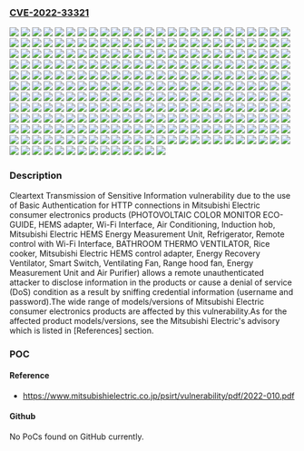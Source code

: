 ### [CVE-2022-33321](https://cve.mitre.org/cgi-bin/cvename.cgi?name=CVE-2022-33321)
![](https://img.shields.io/static/v1?label=Product&message=Air%20Conditioning%20MFZ-GXT50%2F60%2F73VFK&color=blue)
![](https://img.shields.io/static/v1?label=Product&message=Air%20Conditioning%20MFZ-XT50%2F60VFK&color=blue)
![](https://img.shields.io/static/v1?label=Product&message=Air%20Conditioning%20MSXY-FP05%2F07%2F10%2F13%2F18%2F20%2F24VGK-SG1&color=blue)
![](https://img.shields.io/static/v1?label=Product&message=Air%20Conditioning%20MSY-GP10%2F13%2F15%2F18%2F20%2F24VFK-SG1&color=blue)
![](https://img.shields.io/static/v1?label=Product&message=Air%20Conditioning%20MSZ-AP15%2F20%2F25%2F35%2F42%2F50%2F60%2F71VGK-E2&color=blue)
![](https://img.shields.io/static/v1?label=Product&message=Air%20Conditioning%20MSZ-AP15%2F20%2F25%2F35%2F42%2F50%2F60%2F71VGK-ER2&color=blue)
![](https://img.shields.io/static/v1?label=Product&message=Air%20Conditioning%20MSZ-AP15%2F20%2F25%2F35%2F42%2F50%2F60%2F71VGK-ET2&color=blue)
![](https://img.shields.io/static/v1?label=Product&message=Air%20Conditioning%20MSZ-AP22%2F25%2F35%2F42%2F50%2F60%2F71%2F80VGKD-A2&color=blue)
![](https://img.shields.io/static/v1?label=Product&message=Air%20Conditioning%20MSZ-AP22%2F25%2F35%2F42%2F50%2F61%2F70%2F80VGKD-A1&color=blue)
![](https://img.shields.io/static/v1?label=Product&message=Air%20Conditioning%20MSZ-AP25%2F35%2F42%2F50%2F60%2F71VGK-E3&color=blue)
![](https://img.shields.io/static/v1?label=Product&message=Air%20Conditioning%20MSZ-AP25%2F35%2F42%2F50%2F60%2F71VGK-ER3&color=blue)
![](https://img.shields.io/static/v1?label=Product&message=Air%20Conditioning%20MSZ-AP25%2F35%2F42%2F50%2F60%2F71VGK-ET3&color=blue)
![](https://img.shields.io/static/v1?label=Product&message=Air%20Conditioning%20MSZ-AP25%2F35%2F42%2F50VGK-E1&color=blue)
![](https://img.shields.io/static/v1?label=Product&message=Air%20Conditioning%20MSZ-AP25%2F35%2F42%2F50VGK-E6&color=blue)
![](https://img.shields.io/static/v1?label=Product&message=Air%20Conditioning%20MSZ-AP25%2F35%2F42%2F50VGK-E7&color=blue)
![](https://img.shields.io/static/v1?label=Product&message=Air%20Conditioning%20MSZ-AP25%2F35%2F42%2F50VGK-E8&color=blue)
![](https://img.shields.io/static/v1?label=Product&message=Air%20Conditioning%20MSZ-AP25%2F35%2F42%2F50VGK-EN1&color=blue)
![](https://img.shields.io/static/v1?label=Product&message=Air%20Conditioning%20MSZ-AP25%2F35%2F42%2F50VGK-EN2&color=blue)
![](https://img.shields.io/static/v1?label=Product&message=Air%20Conditioning%20MSZ-AP25%2F35%2F42%2F50VGK-EN3&color=blue)
![](https://img.shields.io/static/v1?label=Product&message=Air%20Conditioning%20MSZ-AP25%2F35%2F42%2F50VGK-ER1&color=blue)
![](https://img.shields.io/static/v1?label=Product&message=Air%20Conditioning%20MSZ-AP25%2F35%2F42%2F50VGK-ET1&color=blue)
![](https://img.shields.io/static/v1?label=Product&message=Air%20Conditioning%20MSZ-AP60%2F71VGK-E1&color=blue)
![](https://img.shields.io/static/v1?label=Product&message=Air%20Conditioning%20MSZ-AP60%2F71VGK-ER1&color=blue)
![](https://img.shields.io/static/v1?label=Product&message=Air%20Conditioning%20MSZ-AP60%2F71VGK-ET1&color=blue)
![](https://img.shields.io/static/v1?label=Product&message=Air%20Conditioning%20MSZ-AY25%2F35%2F42%2F50VGK-E1&color=blue)
![](https://img.shields.io/static/v1?label=Product&message=Air%20Conditioning%20MSZ-AY25%2F35%2F42%2F50VGK-E6&color=blue)
![](https://img.shields.io/static/v1?label=Product&message=Air%20Conditioning%20MSZ-AY25%2F35%2F42%2F50VGK-ER1&color=blue)
![](https://img.shields.io/static/v1?label=Product&message=Air%20Conditioning%20MSZ-AY25%2F35%2F42%2F50VGK-ET1&color=blue)
![](https://img.shields.io/static/v1?label=Product&message=Air%20Conditioning%20MSZ-AY25%2F35%2F42%2F50VGK-SC1&color=blue)
![](https://img.shields.io/static/v1?label=Product&message=Air%20Conditioning%20MSZ-AY25%2F35%2F42%2F50VGKP-E6&color=blue)
![](https://img.shields.io/static/v1?label=Product&message=Air%20Conditioning%20MSZ-AY25%2F35%2F42%2F50VGKP-ER1&color=blue)
![](https://img.shields.io/static/v1?label=Product&message=Air%20Conditioning%20MSZ-AY25%2F35%2F42%2F50VGKP-ET1&color=blue)
![](https://img.shields.io/static/v1?label=Product&message=Air%20Conditioning%20MSZ-AY25%2F35%2F42%2F50VGKP-SC1&color=blue)
![](https://img.shields.io/static/v1?label=Product&message=Air%20Conditioning%20MSZ-BT20%2F25%2F35%2F50VGK-E1&color=blue)
![](https://img.shields.io/static/v1?label=Product&message=Air%20Conditioning%20MSZ-BT20%2F25%2F35%2F50VGK-E2&color=blue)
![](https://img.shields.io/static/v1?label=Product&message=Air%20Conditioning%20MSZ-BT20%2F25%2F35%2F50VGK-E3&color=blue)
![](https://img.shields.io/static/v1?label=Product&message=Air%20Conditioning%20MSZ-BT20%2F25%2F35%2F50VGK-ER1&color=blue)
![](https://img.shields.io/static/v1?label=Product&message=Air%20Conditioning%20MSZ-BT20%2F25%2F35%2F50VGK-ER2&color=blue)
![](https://img.shields.io/static/v1?label=Product&message=Air%20Conditioning%20MSZ-BT20%2F25%2F35%2F50VGK-ET1&color=blue)
![](https://img.shields.io/static/v1?label=Product&message=Air%20Conditioning%20MSZ-BT20%2F25%2F35%2F50VGK-ET2&color=blue)
![](https://img.shields.io/static/v1?label=Product&message=Air%20Conditioning%20MSZ-BT20%2F25%2F35%2F50VGK-ET3&color=blue)
![](https://img.shields.io/static/v1?label=Product&message=Air%20Conditioning%20MSZ-EF18%2F22%2F25%2F35%2F42%2F50VGKB-E1&color=blue)
![](https://img.shields.io/static/v1?label=Product&message=Air%20Conditioning%20MSZ-EF18%2F22%2F25%2F35%2F42%2F50VGKB-E2&color=blue)
![](https://img.shields.io/static/v1?label=Product&message=Air%20Conditioning%20MSZ-EF18%2F22%2F25%2F35%2F42%2F50VGKS-E1&color=blue)
![](https://img.shields.io/static/v1?label=Product&message=Air%20Conditioning%20MSZ-EF18%2F22%2F25%2F35%2F42%2F50VGKS-E2&color=blue)
![](https://img.shields.io/static/v1?label=Product&message=Air%20Conditioning%20MSZ-EF18%2F22%2F25%2F35%2F42%2F50VGKW-E1&color=blue)
![](https://img.shields.io/static/v1?label=Product&message=Air%20Conditioning%20MSZ-EF18%2F22%2F25%2F35%2F42%2F50VGKW-E2&color=blue)
![](https://img.shields.io/static/v1?label=Product&message=Air%20Conditioning%20MSZ-EF22%2F25%2F35%2F42%2F50VGKB-A1&color=blue)
![](https://img.shields.io/static/v1?label=Product&message=Air%20Conditioning%20MSZ-EF22%2F25%2F35%2F42%2F50VGKB-ER1&color=blue)
![](https://img.shields.io/static/v1?label=Product&message=Air%20Conditioning%20MSZ-EF22%2F25%2F35%2F42%2F50VGKB-ER2&color=blue)
![](https://img.shields.io/static/v1?label=Product&message=Air%20Conditioning%20MSZ-EF22%2F25%2F35%2F42%2F50VGKB-ET1&color=blue)
![](https://img.shields.io/static/v1?label=Product&message=Air%20Conditioning%20MSZ-EF22%2F25%2F35%2F42%2F50VGKB-ET2&color=blue)
![](https://img.shields.io/static/v1?label=Product&message=Air%20Conditioning%20MSZ-EF22%2F25%2F35%2F42%2F50VGKS-A1&color=blue)
![](https://img.shields.io/static/v1?label=Product&message=Air%20Conditioning%20MSZ-EF22%2F25%2F35%2F42%2F50VGKS-ER1&color=blue)
![](https://img.shields.io/static/v1?label=Product&message=Air%20Conditioning%20MSZ-EF22%2F25%2F35%2F42%2F50VGKS-ER2&color=blue)
![](https://img.shields.io/static/v1?label=Product&message=Air%20Conditioning%20MSZ-EF22%2F25%2F35%2F42%2F50VGKS-ET1&color=blue)
![](https://img.shields.io/static/v1?label=Product&message=Air%20Conditioning%20MSZ-EF22%2F25%2F35%2F42%2F50VGKS-ET2&color=blue)
![](https://img.shields.io/static/v1?label=Product&message=Air%20Conditioning%20MSZ-EF22%2F25%2F35%2F42%2F50VGKW-A1&color=blue)
![](https://img.shields.io/static/v1?label=Product&message=Air%20Conditioning%20MSZ-EF22%2F25%2F35%2F42%2F50VGKW-ER1&color=blue)
![](https://img.shields.io/static/v1?label=Product&message=Air%20Conditioning%20MSZ-EF22%2F25%2F35%2F42%2F50VGKW-ER2&color=blue)
![](https://img.shields.io/static/v1?label=Product&message=Air%20Conditioning%20MSZ-EF22%2F25%2F35%2F42%2F50VGKW-ET1&color=blue)
![](https://img.shields.io/static/v1?label=Product&message=Air%20Conditioning%20MSZ-EF22%2F25%2F35%2F42%2F50VGKW-ET2&color=blue)
![](https://img.shields.io/static/v1?label=Product&message=Air%20Conditioning%20MSZ-EM22%2F25%2F28%2F36%2F40%2F56%2F63%2F71%2F80%2F9020E8(S)&color=blue)
![](https://img.shields.io/static/v1?label=Product&message=Air%20Conditioning%20MSZ-EM22%2F25%2F28%2F36%2F40%2F56%2F63%2F71%2F80%2F9021E9(S)&color=blue)
![](https://img.shields.io/static/v1?label=Product&message=Air%20Conditioning%20MSZ-EM22%2F25%2F28%2F36%2F40%2F56%2F63%2F71%2F80%2F90E3(S)&color=blue)
![](https://img.shields.io/static/v1?label=Product&message=Air%20Conditioning%20MSZ-EM22%2F25%2F28%2F36%2F40%2F56%2F63%2F71%2F80E2(S)&color=blue)
![](https://img.shields.io/static/v1?label=Product&message=Air%20Conditioning%20MSZ-EXA09%2F12VAK&color=blue)
![](https://img.shields.io/static/v1?label=Product&message=Air%20Conditioning%20MSZ-EZA09%2F12VAK&color=blue)
![](https://img.shields.io/static/v1?label=Product&message=Air%20Conditioning%20MSZ-FD40%2F56%2F63%2F71%2F8022S&color=blue)
![](https://img.shields.io/static/v1?label=Product&message=Air%20Conditioning%20MSZ-FT20%2F25VFK&color=blue)
![](https://img.shields.io/static/v1?label=Product&message=Air%20Conditioning%20MSZ-FT25%2F35%2F50VGK-E1&color=blue)
![](https://img.shields.io/static/v1?label=Product&message=Air%20Conditioning%20MSZ-FT25%2F35%2F50VGK-E2&color=blue)
![](https://img.shields.io/static/v1?label=Product&message=Air%20Conditioning%20MSZ-FT25%2F35%2F50VGK-ET1&color=blue)
![](https://img.shields.io/static/v1?label=Product&message=Air%20Conditioning%20MSZ-FT25%2F35%2F50VGK-SC1&color=blue)
![](https://img.shields.io/static/v1?label=Product&message=Air%20Conditioning%20MSZ-FT25%2F35%2F50VGK-SC2&color=blue)
![](https://img.shields.io/static/v1?label=Product&message=Air%20Conditioning%20MSZ-FX20%2F25VFK&color=blue)
![](https://img.shields.io/static/v1?label=Product&message=Air%20Conditioning%20MSZ-FZ40%2F56%2F63%2F71%2F80%2F9020S&color=blue)
![](https://img.shields.io/static/v1?label=Product&message=Air%20Conditioning%20MSZ-FZ40%2F56%2F63%2F71%2F80%2F9021S&color=blue)
![](https://img.shields.io/static/v1?label=Product&message=Air%20Conditioning%20MSZ-FZV40%2F56%2F63%2F71%2F80%2F9020S&color=blue)
![](https://img.shields.io/static/v1?label=Product&message=Air%20Conditioning%20MSZ-FZV40%2F56%2F63%2F71%2F80%2F9021S&color=blue)
![](https://img.shields.io/static/v1?label=Product&message=Air%20Conditioning%20MSZ-GZT09%2F12%2F18VAK&color=blue)
![](https://img.shields.io/static/v1?label=Product&message=Air%20Conditioning%20MSZ-GZY09%2F12%2F18VFK&color=blue)
![](https://img.shields.io/static/v1?label=Product&message=Air%20Conditioning%20MSZ-HR25%2F35%2F42%2F50%2F60%2F71VFK-E1&color=blue)
![](https://img.shields.io/static/v1?label=Product&message=Air%20Conditioning%20MSZ-HR25%2F35%2F42%2F50%2F60%2F71VFK-ER1&color=blue)
![](https://img.shields.io/static/v1?label=Product&message=Air%20Conditioning%20MSZ-HR25%2F35%2F42%2F50%2F60%2F71VFK-ET1&color=blue)
![](https://img.shields.io/static/v1?label=Product&message=Air%20Conditioning%20MSZ-HR25%2F35%2F42%2F50VFK-E6&color=blue)
![](https://img.shields.io/static/v1?label=Product&message=Air%20Conditioning%20MSZ-HXV25%2F28%2F40%2F56%2F63%2F71%2F8022S&color=blue)
![](https://img.shields.io/static/v1?label=Product&message=Air%20Conditioning%20MSZ-KY09%2F12%2F18VFK&color=blue)
![](https://img.shields.io/static/v1?label=Product&message=Air%20Conditioning%20MSZ-LN18%2F25%2F35%2F50%2F60VG2B-E1&color=blue)
![](https://img.shields.io/static/v1?label=Product&message=Air%20Conditioning%20MSZ-LN18%2F25%2F35%2F50%2F60VG2B-E2&color=blue)
![](https://img.shields.io/static/v1?label=Product&message=Air%20Conditioning%20MSZ-LN18%2F25%2F35%2F50%2F60VG2B-E3&color=blue)
![](https://img.shields.io/static/v1?label=Product&message=Air%20Conditioning%20MSZ-LN18%2F25%2F35%2F50%2F60VG2B-ET1&color=blue)
![](https://img.shields.io/static/v1?label=Product&message=Air%20Conditioning%20MSZ-LN18%2F25%2F35%2F50%2F60VG2R-E1&color=blue)
![](https://img.shields.io/static/v1?label=Product&message=Air%20Conditioning%20MSZ-LN18%2F25%2F35%2F50%2F60VG2R-E2&color=blue)
![](https://img.shields.io/static/v1?label=Product&message=Air%20Conditioning%20MSZ-LN18%2F25%2F35%2F50%2F60VG2R-E3&color=blue)
![](https://img.shields.io/static/v1?label=Product&message=Air%20Conditioning%20MSZ-LN18%2F25%2F35%2F50%2F60VG2R-ET1&color=blue)
![](https://img.shields.io/static/v1?label=Product&message=Air%20Conditioning%20MSZ-LN18%2F25%2F35%2F50%2F60VG2V-E1&color=blue)
![](https://img.shields.io/static/v1?label=Product&message=Air%20Conditioning%20MSZ-LN18%2F25%2F35%2F50%2F60VG2V-E2&color=blue)
![](https://img.shields.io/static/v1?label=Product&message=Air%20Conditioning%20MSZ-LN18%2F25%2F35%2F50%2F60VG2V-E3&color=blue)
![](https://img.shields.io/static/v1?label=Product&message=Air%20Conditioning%20MSZ-LN18%2F25%2F35%2F50%2F60VG2V-ET1&color=blue)
![](https://img.shields.io/static/v1?label=Product&message=Air%20Conditioning%20MSZ-LN18%2F25%2F35%2F50%2F60VG2W-E1&color=blue)
![](https://img.shields.io/static/v1?label=Product&message=Air%20Conditioning%20MSZ-LN18%2F25%2F35%2F50%2F60VG2W-E2&color=blue)
![](https://img.shields.io/static/v1?label=Product&message=Air%20Conditioning%20MSZ-LN18%2F25%2F35%2F50%2F60VG2W-E3&color=blue)
![](https://img.shields.io/static/v1?label=Product&message=Air%20Conditioning%20MSZ-LN18%2F25%2F35%2F50%2F60VG2W-ER1&color=blue)
![](https://img.shields.io/static/v1?label=Product&message=Air%20Conditioning%20MSZ-LN18%2F25%2F35%2F50%2F60VG2W-ER2&color=blue)
![](https://img.shields.io/static/v1?label=Product&message=Air%20Conditioning%20MSZ-LN18%2F25%2F35%2F50%2F60VG2W-ET1&color=blue)
![](https://img.shields.io/static/v1?label=Product&message=Air%20Conditioning%20MSZ-LN18%2F25%2F35%2F50%2F60VG2W-ET2&color=blue)
![](https://img.shields.io/static/v1?label=Product&message=Air%20Conditioning%20MSZ-LN18%2F25%2F35%2F50%2F60VGB-E1&color=blue)
![](https://img.shields.io/static/v1?label=Product&message=Air%20Conditioning%20MSZ-LN18%2F25%2F35%2F50%2F60VGR-E1&color=blue)
![](https://img.shields.io/static/v1?label=Product&message=Air%20Conditioning%20MSZ-LN18%2F25%2F35%2F50%2F60VGV-E1&color=blue)
![](https://img.shields.io/static/v1?label=Product&message=Air%20Conditioning%20MSZ-LN18%2F25%2F35%2F50%2F60VGW-E1&color=blue)
![](https://img.shields.io/static/v1?label=Product&message=Air%20Conditioning%20MSZ-LN18%2F25%2F35%2F50VG2B-EN1&color=blue)
![](https://img.shields.io/static/v1?label=Product&message=Air%20Conditioning%20MSZ-LN18%2F25%2F35%2F50VG2R-EN1&color=blue)
![](https://img.shields.io/static/v1?label=Product&message=Air%20Conditioning%20MSZ-LN18%2F25%2F35%2F50VG2V-EN1&color=blue)
![](https://img.shields.io/static/v1?label=Product&message=Air%20Conditioning%20MSZ-LN18%2F25%2F35%2F50VG2W-EN1&color=blue)
![](https://img.shields.io/static/v1?label=Product&message=Air%20Conditioning%20MSZ-LN18%2F25%2F35%2F50VG2W-SC1&color=blue)
![](https://img.shields.io/static/v1?label=Product&message=Air%20Conditioning%20MSZ-LN25%2F35%2F50%2F60VG2B-A1&color=blue)
![](https://img.shields.io/static/v1?label=Product&message=Air%20Conditioning%20MSZ-LN25%2F35%2F50%2F60VG2B-A2&color=blue)
![](https://img.shields.io/static/v1?label=Product&message=Air%20Conditioning%20MSZ-LN25%2F35%2F50%2F60VG2B-ER1&color=blue)
![](https://img.shields.io/static/v1?label=Product&message=Air%20Conditioning%20MSZ-LN25%2F35%2F50%2F60VG2B-ER2&color=blue)
![](https://img.shields.io/static/v1?label=Product&message=Air%20Conditioning%20MSZ-LN25%2F35%2F50%2F60VG2B-ER3&color=blue)
![](https://img.shields.io/static/v1?label=Product&message=Air%20Conditioning%20MSZ-LN25%2F35%2F50%2F60VG2B-ET2&color=blue)
![](https://img.shields.io/static/v1?label=Product&message=Air%20Conditioning%20MSZ-LN25%2F35%2F50%2F60VG2B-ET3&color=blue)
![](https://img.shields.io/static/v1?label=Product&message=Air%20Conditioning%20MSZ-LN25%2F35%2F50%2F60VG2R-A1&color=blue)
![](https://img.shields.io/static/v1?label=Product&message=Air%20Conditioning%20MSZ-LN25%2F35%2F50%2F60VG2R-A2&color=blue)
![](https://img.shields.io/static/v1?label=Product&message=Air%20Conditioning%20MSZ-LN25%2F35%2F50%2F60VG2R-ER1&color=blue)
![](https://img.shields.io/static/v1?label=Product&message=Air%20Conditioning%20MSZ-LN25%2F35%2F50%2F60VG2R-ER2&color=blue)
![](https://img.shields.io/static/v1?label=Product&message=Air%20Conditioning%20MSZ-LN25%2F35%2F50%2F60VG2R-ER3&color=blue)
![](https://img.shields.io/static/v1?label=Product&message=Air%20Conditioning%20MSZ-LN25%2F35%2F50%2F60VG2R-ET2&color=blue)
![](https://img.shields.io/static/v1?label=Product&message=Air%20Conditioning%20MSZ-LN25%2F35%2F50%2F60VG2R-ET3&color=blue)
![](https://img.shields.io/static/v1?label=Product&message=Air%20Conditioning%20MSZ-LN25%2F35%2F50%2F60VG2V-A1&color=blue)
![](https://img.shields.io/static/v1?label=Product&message=Air%20Conditioning%20MSZ-LN25%2F35%2F50%2F60VG2V-A2&color=blue)
![](https://img.shields.io/static/v1?label=Product&message=Air%20Conditioning%20MSZ-LN25%2F35%2F50%2F60VG2V-ER1&color=blue)
![](https://img.shields.io/static/v1?label=Product&message=Air%20Conditioning%20MSZ-LN25%2F35%2F50%2F60VG2V-ER2&color=blue)
![](https://img.shields.io/static/v1?label=Product&message=Air%20Conditioning%20MSZ-LN25%2F35%2F50%2F60VG2V-ER3&color=blue)
![](https://img.shields.io/static/v1?label=Product&message=Air%20Conditioning%20MSZ-LN25%2F35%2F50%2F60VG2V-ET2&color=blue)
![](https://img.shields.io/static/v1?label=Product&message=Air%20Conditioning%20MSZ-LN25%2F35%2F50%2F60VG2V-ET3&color=blue)
![](https://img.shields.io/static/v1?label=Product&message=Air%20Conditioning%20MSZ-LN25%2F35%2F50%2F60VG2W-ER3&color=blue)
![](https://img.shields.io/static/v1?label=Product&message=Air%20Conditioning%20MSZ-LN25%2F35%2F50%2F60VG2W-ET3&color=blue)
![](https://img.shields.io/static/v1?label=Product&message=Air%20Conditioning%20MSZ-LN25%2F35%2F50%2F60VGB-A1&color=blue)
![](https://img.shields.io/static/v1?label=Product&message=Air%20Conditioning%20MSZ-LN25%2F35%2F50%2F60VGB-ER1&color=blue)
![](https://img.shields.io/static/v1?label=Product&message=Air%20Conditioning%20MSZ-LN25%2F35%2F50%2F60VGR-A1&color=blue)
![](https://img.shields.io/static/v1?label=Product&message=Air%20Conditioning%20MSZ-LN25%2F35%2F50%2F60VGR-ER1&color=blue)
![](https://img.shields.io/static/v1?label=Product&message=Air%20Conditioning%20MSZ-LN25%2F35%2F50%2F60VGV-A1&color=blue)
![](https://img.shields.io/static/v1?label=Product&message=Air%20Conditioning%20MSZ-LN25%2F35%2F50%2F60VGV-ER1&color=blue)
![](https://img.shields.io/static/v1?label=Product&message=Air%20Conditioning%20MSZ-LN25%2F35%2F50%2F60VGW-ER1&color=blue)
![](https://img.shields.io/static/v1?label=Product&message=Air%20Conditioning%20MSZ-LN25%2F35%2F50VG2B-EN2&color=blue)
![](https://img.shields.io/static/v1?label=Product&message=Air%20Conditioning%20MSZ-LN25%2F35%2F50VG2B-SC1&color=blue)
![](https://img.shields.io/static/v1?label=Product&message=Air%20Conditioning%20MSZ-LN25%2F35%2F50VG2R-EN2&color=blue)
![](https://img.shields.io/static/v1?label=Product&message=Air%20Conditioning%20MSZ-LN25%2F35%2F50VG2R-SC1&color=blue)
![](https://img.shields.io/static/v1?label=Product&message=Air%20Conditioning%20MSZ-LN25%2F35%2F50VG2V-EN2&color=blue)
![](https://img.shields.io/static/v1?label=Product&message=Air%20Conditioning%20MSZ-LN25%2F35%2F50VG2V-SC1&color=blue)
![](https://img.shields.io/static/v1?label=Product&message=Air%20Conditioning%20MSZ-LN25%2F35%2F50VG2W-EN2&color=blue)
![](https://img.shields.io/static/v1?label=Product&message=Air%20Conditioning%20MSZ-RW25%2F35%2F50VG-E1&color=blue)
![](https://img.shields.io/static/v1?label=Product&message=Air%20Conditioning%20MSZ-RW25%2F35%2F50VG-ER1&color=blue)
![](https://img.shields.io/static/v1?label=Product&message=Air%20Conditioning%20MSZ-RW25%2F35%2F50VG-ET1&color=blue)
![](https://img.shields.io/static/v1?label=Product&message=Air%20Conditioning%20MSZ-RW25%2F35%2F50VG-SC1&color=blue)
![](https://img.shields.io/static/v1?label=Product&message=Air%20Conditioning%20MSZ-VXV40%2F56%2F63%2F71%2F8022S&color=blue)
![](https://img.shields.io/static/v1?label=Product&message=Air%20Conditioning%20MSZ-WX18%2F20%2F25VFK&color=blue)
![](https://img.shields.io/static/v1?label=Product&message=Air%20Conditioning%20MSZ-ZD25%2F28%2F40%2F56%2F63%2F71%2F8022(S)&color=blue)
![](https://img.shields.io/static/v1?label=Product&message=Air%20Conditioning%20MSZ-ZT09%2F12%2F18VAK&color=blue)
![](https://img.shields.io/static/v1?label=Product&message=Air%20Conditioning%20MSZ-ZW22%2F25%2F28%2F36%2F40%2F56%2F63%2F71%2F80%2F9020(S)&color=blue)
![](https://img.shields.io/static/v1?label=Product&message=Air%20Conditioning%20MSZ-ZW22%2F25%2F28%2F36%2F40%2F56%2F63%2F71%2F80%2F9021(S)&color=blue)
![](https://img.shields.io/static/v1?label=Product&message=Air%20Conditioning%20MSZ-ZXV22%2F25%2F28%2F36%2F40%2F56%2F63%2F71%2F80%2F9020(S)&color=blue)
![](https://img.shields.io/static/v1?label=Product&message=Air%20Conditioning%20MSZ-ZXV22%2F25%2F28%2F36%2F40%2F56%2F63%2F71%2F80%2F9021(S)&color=blue)
![](https://img.shields.io/static/v1?label=Product&message=Air%20Conditioning%20MSZ-ZY09%2F12%2F18VFK&color=blue)
![](https://img.shields.io/static/v1?label=Product&message=Air%20Purifier%20MA-EW85S-E&color=blue)
![](https://img.shields.io/static/v1?label=Product&message=Air%20Purifier%20MA-EW85S-UK&color=blue)
![](https://img.shields.io/static/v1?label=Product&message=BATHROOM%20THERMO%20VENTILATOR%20V-141BZ-HM-SL&color=blue)
![](https://img.shields.io/static/v1?label=Product&message=BATHROOM%20THERMO%20VENTILATOR%20V-141BZ-HM-SYH&color=blue)
![](https://img.shields.io/static/v1?label=Product&message=BATHROOM%20THERMO%20VENTILATOR%20V-141BZ-HM-YH&color=blue)
![](https://img.shields.io/static/v1?label=Product&message=BATHROOM%20THERMO%20VENTILATOR%20V-143BZL-HM&color=blue)
![](https://img.shields.io/static/v1?label=Product&message=BATHROOM%20THERMO%20VENTILATOR%20V-143BZL2-HM&color=blue)
![](https://img.shields.io/static/v1?label=Product&message=BATHROOM%20THERMO%20VENTILATOR%20V-241BZ-RC&color=blue)
![](https://img.shields.io/static/v1?label=Product&message=BATHROOM%20THERMO%20VENTILATOR%20V-241BZ5-RC&color=blue)
![](https://img.shields.io/static/v1?label=Product&message=BATHROOM%20THERMO%20VENTILATOR%20V-243BZL-HM&color=blue)
![](https://img.shields.io/static/v1?label=Product&message=BATHROOM%20THERMO%20VENTILATOR%20V-243BZL2-HM&color=blue)
![](https://img.shields.io/static/v1?label=Product&message=BATHROOM%20THERMO%20VENTILATOR%20WD-240DK-RC&color=blue)
![](https://img.shields.io/static/v1?label=Product&message=BATHROOM%20THERMO%20VENTILATOR%20WD-240DK2-RC&color=blue)
![](https://img.shields.io/static/v1?label=Product&message=Energy%20Measurement%20Unit%20HM-EM02&color=blue)
![](https://img.shields.io/static/v1?label=Product&message=Energy%20Measurement%20Unit%20HM-EM03-E&color=blue)
![](https://img.shields.io/static/v1?label=Product&message=Energy%20Recovery%20Ventilator%20VL-11ZFHV-HM&color=blue)
![](https://img.shields.io/static/v1?label=Product&message=Energy%20Recovery%20Ventilator%20VL-200ZMHSV3-RC&color=blue)
![](https://img.shields.io/static/v1?label=Product&message=Energy%20Recovery%20Ventilator%20VL-20ZMH3-L-HM&color=blue)
![](https://img.shields.io/static/v1?label=Product&message=Energy%20Recovery%20Ventilator%20VL-20ZMH3-R-HM&color=blue)
![](https://img.shields.io/static/v1?label=Product&message=HEMS%20adapter%20GT-HEM1&color=blue)
![](https://img.shields.io/static/v1?label=Product&message=HEMS%20adapter%20GT-HEM2&color=blue)
![](https://img.shields.io/static/v1?label=Product&message=HEMS%20adapter%20GT-HEM3&color=blue)
![](https://img.shields.io/static/v1?label=Product&message=HEMS%20adapter%20GT-HEM3-E&color=blue)
![](https://img.shields.io/static/v1?label=Product&message=HEMS%20adapter%20GT-HEM3-M&color=blue)
![](https://img.shields.io/static/v1?label=Product&message=HEMS%20adapter%20GT-HEM4&color=blue)
![](https://img.shields.io/static/v1?label=Product&message=HEMS%20adapter%20GT-HEM4-E&color=blue)
![](https://img.shields.io/static/v1?label=Product&message=HEMS%20adapter%20GT-HEM5-E&color=blue)
![](https://img.shields.io/static/v1?label=Product&message=HEMS%20adapter%20HM-01A-CS&color=blue)
![](https://img.shields.io/static/v1?label=Product&message=HEMS%20adapter%20HM-01A-EX&color=blue)
![](https://img.shields.io/static/v1?label=Product&message=HEMS%20adapter%20HM-01A-VEH&color=blue)
![](https://img.shields.io/static/v1?label=Product&message=HEMS%20adapter%20HM-02A-CS&color=blue)
![](https://img.shields.io/static/v1?label=Product&message=HEMS%20adapter%20HM-02A-REF&color=blue)
![](https://img.shields.io/static/v1?label=Product&message=HEMS%20adapter%20HM-02A-VEH&color=blue)
![](https://img.shields.io/static/v1?label=Product&message=HEMS%20adapter%20HM-W002-AC&color=blue)
![](https://img.shields.io/static/v1?label=Product&message=HEMS%20adapter%20HM-W002-ACB&color=blue)
![](https://img.shields.io/static/v1?label=Product&message=HEMS%20adapter%20HM-WF001&color=blue)
![](https://img.shields.io/static/v1?label=Product&message=HEMS%20adapter%20MAC-894IF&color=blue)
![](https://img.shields.io/static/v1?label=Product&message=HEMS%20adapter%20P-01HMA&color=blue)
![](https://img.shields.io/static/v1?label=Product&message=HEMS%20adapter%20P-HM02WA&color=blue)
![](https://img.shields.io/static/v1?label=Product&message=HEMS%20adapter%20P-HM03WA&color=blue)
![](https://img.shields.io/static/v1?label=Product&message=HEMS%20adapter%20VEZ-HM01WA%20&color=blue)
![](https://img.shields.io/static/v1?label=Product&message=Induction%20hob%20CS-PT31HNWSR-H&color=blue)
![](https://img.shields.io/static/v1?label=Product&message=Induction%20hob%20G32M-H&color=blue)
![](https://img.shields.io/static/v1?label=Product&message=Induction%20hob%20G32MS-H&color=blue)
![](https://img.shields.io/static/v1?label=Product&message=Mitsubishi%20Electric%20HEMS%20Energy%20Measurement%20Unit%20HM-EM02&color=blue)
![](https://img.shields.io/static/v1?label=Product&message=Mitsubishi%20Electric%20HEMS%20Energy%20Measurement%20Unit%20HM-EM03-W&color=blue)
![](https://img.shields.io/static/v1?label=Product&message=Mitsubishi%20Electric%20HEMS%20control%20adapter%20P-HM04WA&color=blue)
![](https://img.shields.io/static/v1?label=Product&message=PHOTOVOLTAIC%20COLOR%20MONITOR%20ECO-GUIDE%20PV-DR006L-IFU-GW-M&color=blue)
![](https://img.shields.io/static/v1?label=Product&message=PHOTOVOLTAIC%20COLOR%20MONITOR%20ECO-GUIDE%20PV-DR006L-IFU-GW-Y&color=blue)
![](https://img.shields.io/static/v1?label=Product&message=PHOTOVOLTAIC%20COLOR%20MONITOR%20ECO-GUIDE%20PV-DR006L-IFU-MRC-M&color=blue)
![](https://img.shields.io/static/v1?label=Product&message=PHOTOVOLTAIC%20COLOR%20MONITOR%20ECO-GUIDE%20PV-DR006L-IFU-MRC-Y&color=blue)
![](https://img.shields.io/static/v1?label=Product&message=PHOTOVOLTAIC%20COLOR%20MONITOR%20ECO-GUIDE%20PV-DR006L-SET-M&color=blue)
![](https://img.shields.io/static/v1?label=Product&message=PHOTOVOLTAIC%20COLOR%20MONITOR%20ECO-GUIDE%20PV-DR006L-SET-Y&color=blue)
![](https://img.shields.io/static/v1?label=Product&message=Range%20hood%20fan%20V-6047S-HM&color=blue)
![](https://img.shields.io/static/v1?label=Product&message=Range%20hood%20fan%20V-754S-HM&color=blue)
![](https://img.shields.io/static/v1?label=Product&message=Range%20hood%20fan%20V-904S-HM&color=blue)
![](https://img.shields.io/static/v1?label=Product&message=Refrigerator%20MR-MXD50%2F57G&color=blue)
![](https://img.shields.io/static/v1?label=Product&message=Refrigerator%20MR-MZ54%2F60H&color=blue)
![](https://img.shields.io/static/v1?label=Product&message=Refrigerator%20MR-WXD52%2F60%2F70G&color=blue)
![](https://img.shields.io/static/v1?label=Product&message=Refrigerator%20MR-WZ55%2F61H&color=blue)
![](https://img.shields.io/static/v1?label=Product&message=Remote%20control%20with%20Wi-Fi%20Interface%20RMCB-D6SE-T&color=blue)
![](https://img.shields.io/static/v1?label=Product&message=Remote%20control%20with%20Wi-Fi%20Interface%20RMCB-F6SE-T&color=blue)
![](https://img.shields.io/static/v1?label=Product&message=Remote%20control%20with%20Wi-Fi%20Interface%20RMCB-H6SE-T&color=blue)
![](https://img.shields.io/static/v1?label=Product&message=Rice%20cooker%20NJ-AWBX10&color=blue)
![](https://img.shields.io/static/v1?label=Product&message=Smart%20Switch%20P-04SWRC&color=blue)
![](https://img.shields.io/static/v1?label=Product&message=Smart%20Switch%20P-10SWRC&color=blue)
![](https://img.shields.io/static/v1?label=Product&message=Smart%20Switch%20P-1600SWRC&color=blue)
![](https://img.shields.io/static/v1?label=Product&message=Ventilating%20Fan%20V-150CRL-D-HM&color=blue)
![](https://img.shields.io/static/v1?label=Product&message=Ventilating%20Fan%20V-18ZMVC2-HM&color=blue)
![](https://img.shields.io/static/v1?label=Product&message=Ventilating%20Fan%20V-18ZMVC3-HM&color=blue)
![](https://img.shields.io/static/v1?label=Product&message=Ventilating%20Fan%20VD-15ZFVC2-HM&color=blue)
![](https://img.shields.io/static/v1?label=Product&message=Ventilating%20Fan%20VD-15ZFVC3-HM&color=blue)
![](https://img.shields.io/static/v1?label=Product&message=Ventilating%20Fan%20VD-15ZFVC5-HM&color=blue)
![](https://img.shields.io/static/v1?label=Product&message=Ventilating%20Fan%20VD-18ZFVC2-HM&color=blue)
![](https://img.shields.io/static/v1?label=Product&message=Ventilating%20Fan%20VD-18ZFVC3-HM&color=blue)
![](https://img.shields.io/static/v1?label=Product&message=Ventilating%20Fan%20VD-18ZFVC5-HM&color=blue)
![](https://img.shields.io/static/v1?label=Product&message=Wi-Fi%20Interface%20GT-HR1&color=blue)
![](https://img.shields.io/static/v1?label=Product&message=Wi-Fi%20Interface%20GT-RA1&color=blue)
![](https://img.shields.io/static/v1?label=Product&message=Wi-Fi%20Interface%20GT-RA2&color=blue)
![](https://img.shields.io/static/v1?label=Product&message=Wi-Fi%20Interface%20MAC-507IF-E&color=blue)
![](https://img.shields.io/static/v1?label=Product&message=Wi-Fi%20Interface%20MAC-557IF-E&color=blue)
![](https://img.shields.io/static/v1?label=Product&message=Wi-Fi%20Interface%20MAC-557IF-E1&color=blue)
![](https://img.shields.io/static/v1?label=Product&message=Wi-Fi%20Interface%20MAC-558IF-E&color=blue)
![](https://img.shields.io/static/v1?label=Product&message=Wi-Fi%20Interface%20MAC-558IF-E1&color=blue)
![](https://img.shields.io/static/v1?label=Product&message=Wi-Fi%20Interface%20MAC-559IF-E&color=blue)
![](https://img.shields.io/static/v1?label=Product&message=Wi-Fi%20Interface%20MAC-559IF-E1&color=blue)
![](https://img.shields.io/static/v1?label=Product&message=Wi-Fi%20Interface%20MAC-566IFB-E&color=blue)
![](https://img.shields.io/static/v1?label=Product&message=Wi-Fi%20Interface%20MAC-567IFB-E&color=blue)
![](https://img.shields.io/static/v1?label=Product&message=Wi-Fi%20Interface%20MAC-567IFB2-E&color=blue)
![](https://img.shields.io/static/v1?label=Product&message=Wi-Fi%20Interface%20MAC-568IF-E&color=blue)
![](https://img.shields.io/static/v1?label=Product&message=Wi-Fi%20Interface%20MAC-568IFB-E&color=blue)
![](https://img.shields.io/static/v1?label=Product&message=Wi-Fi%20Interface%20MAC-568IFB2-E&color=blue)
![](https://img.shields.io/static/v1?label=Product&message=Wi-Fi%20Interface%20MAC-568IFB3-E&color=blue)
![](https://img.shields.io/static/v1?label=Product&message=Wi-Fi%20Interface%20MAC-576IF-E1&color=blue)
![](https://img.shields.io/static/v1?label=Product&message=Wi-Fi%20Interface%20MAC-587IF-E&color=blue)
![](https://img.shields.io/static/v1?label=Product&message=Wi-Fi%20Interface%20MAC-587IF2-E&color=blue)
![](https://img.shields.io/static/v1?label=Product&message=Wi-Fi%20Interface%20MAC-588IF-E&color=blue)
![](https://img.shields.io/static/v1?label=Product&message=Wi-Fi%20Interface%20MAC-884IF&color=blue)
![](https://img.shields.io/static/v1?label=Product&message=Wi-Fi%20Interface%20MAC-888IF&color=blue)
![](https://img.shields.io/static/v1?label=Product&message=Wi-Fi%20Interface%20MAC-895IF&color=blue)
![](https://img.shields.io/static/v1?label=Product&message=Wi-Fi%20Interface%20MAC-900IF&color=blue)
![](https://img.shields.io/static/v1?label=Product&message=Wi-Fi%20Interface%20P-WA01&color=blue)
![](https://img.shields.io/static/v1?label=Product&message=Wi-Fi%20Interface%20PAC-SK43ML&color=blue)
![](https://img.shields.io/static/v1?label=Product&message=Wi-Fi%20Interface%20PAC-WF010-E&color=blue)
![](https://img.shields.io/static/v1?label=Product&message=Wi-Fi%20Interface%20PAC-WHS01WF-E&color=blue)
![](https://img.shields.io/static/v1?label=Product&message=Wi-Fi%20Interface%20S-MAC-002IF&color=blue)
![](https://img.shields.io/static/v1?label=Product&message=Wi-Fi%20Interface%20S-MAC-702IF-B&color=blue)
![](https://img.shields.io/static/v1?label=Product&message=Wi-Fi%20Interface%20S-MAC-702IF-F&color=blue)
![](https://img.shields.io/static/v1?label=Product&message=Wi-Fi%20Interface%20S-MAC-702IF-Z&color=blue)
![](https://img.shields.io/static/v1?label=Product&message=Wi-Fi%20Interface%20S-MAC-905IF&color=blue)
![](https://img.shields.io/static/v1?label=Product&message=Wi-Fi%20Interface%20S-MAC-906IF&color=blue)
![](https://img.shields.io/static/v1?label=Version&message=all%20versions%20&color=brightgreen)
![](https://img.shields.io/static/v1?label=Version&message=versions%2000.65%20and%20prior%20&color=brightgreen)
![](https://img.shields.io/static/v1?label=Version&message=versions%2000.67%20and%20prior%20&color=brightgreen)
![](https://img.shields.io/static/v1?label=Version&message=versions%2000.68%20and%20prior%20&color=brightgreen)
![](https://img.shields.io/static/v1?label=Version&message=versions%2000.71%20and%20prior%20&color=brightgreen)
![](https://img.shields.io/static/v1?label=Version&message=versions%2000.75%20and%20prior%20&color=brightgreen)
![](https://img.shields.io/static/v1?label=Version&message=versions%2000.83%20and%20prior%20&color=brightgreen)
![](https://img.shields.io/static/v1?label=Version&message=versions%2000.90%20and%20prior%20&color=brightgreen)
![](https://img.shields.io/static/v1?label=Version&message=versions%2030.00%20to%2035.00%20&color=brightgreen)
![](https://img.shields.io/static/v1?label=Version&message=versions%2035.00%20and%20prior%20&color=brightgreen)
![](https://img.shields.io/static/v1?label=Version&message=versions%2080.00%20and%20prior%20&color=brightgreen)
![](https://img.shields.io/static/v1?label=Vulnerability&message=CWE-319%20Cleartext%20Transmission%20of%20Sensitive%20Information&color=brightgreen)

### Description

Cleartext Transmission of Sensitive Information vulnerability due to the use of Basic Authentication for HTTP connections in Mitsubishi Electric consumer electronics products (PHOTOVOLTAIC COLOR MONITOR ECO-GUIDE, HEMS adapter, Wi-Fi Interface, Air Conditioning, Induction hob, Mitsubishi Electric HEMS Energy Measurement Unit, Refrigerator, Remote control with Wi-Fi Interface, BATHROOM THERMO VENTILATOR, Rice cooker, Mitsubishi Electric HEMS control adapter, Energy Recovery Ventilator, Smart Switch, Ventilating Fan, Range hood fan, Energy Measurement Unit and Air Purifier) allows a remote unauthenticated attacker to disclose information in the products or cause a denial of service (DoS) condition as a result by sniffing credential information (username and password).The wide range of models/versions of Mitsubishi Electric consumer electronics products are affected by this vulnerability.As for the affected product models/versions, see the Mitsubishi Electric's advisory which is listed in [References] section.

### POC

#### Reference
- https://www.mitsubishielectric.co.jp/psirt/vulnerability/pdf/2022-010.pdf

#### Github
No PoCs found on GitHub currently.

